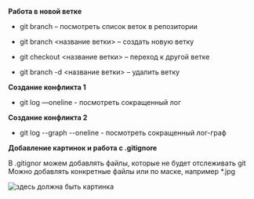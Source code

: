 **Работа в новой ветке**

* git branch – посмотреть список веток в репозитории

* git branch <название ветки> – создать новую ветку

* git checkout <название ветки> – переход к другой ветке

* git branch -d <название ветки> – удалить ветку

**Создание конфликта 1**

* git log —oneline - посмотреть сокращенный лог

__Создание конфликта 2__

* git log --graph --oneline - посмотреть сокращенный лог-граф

__Добавление картинок и работа с .gitignore__

В .gitignor можем добавлять файлы, которые не будет отслеживать git
Можно добавлять конкретные файлы или по маске, например *.jpg

![здесь должна быть картинка](git.jpg)